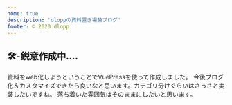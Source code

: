 ```yaml
---
home: true
description: 'dloppの資料置き場兼ブログ'
footer: © 2020 dlopp
---
```

## 🛠-鋭意作成中....
資料をweb化しようということでVuePressを使って作成しました。
今後ブログ化＆カスタマイズできたら良いなと思います。カテゴリ分けぐらいはさっさと実装したいですね。
落ち着いた雰囲気はそのままにしたいと思います。

